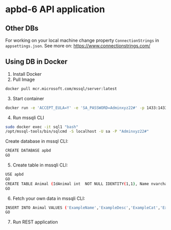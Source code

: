 # apbd-6 API application
## Other DBs
For working on your local machine change property `ConnectionStrings` in `appsettings.json`. 
See more on: https://www.connectionstrings.com/

## Using DB in Docker 
1. Install Docker
3. Pull Image
```bash
docker pull mcr.microsoft.com/mssql/server:latest
```
3. Start container
```bash
docker run -e 'ACCEPT_EULA=Y' -e 'SA_PASSWORD=Adminxyz22#' -p 1433:1433 -d mcr.microsoft.com/mssql/server:latest -n sql1
```
4. Run mssqli CLI
```bash
sudo docker exec -it sql1 "bash"
/opt/mssql-tools/bin/sqlcmd -S localhost -U sa -P "Adminxyz22#"
```
Create database in mssql CLI:
```bash
CREATE DATABASE apbd
GO

```
5. Create table in mssqli CLI:
```bash
USE apbd
GO
CREATE TABLE Animal (IdAnimal int  NOT NULL IDENTITY(1,1), Name nvarchar(200)  NOT NULL, Description nvarchar(200)  NULL, Category nvarchar(200)  NOT NULL, Area nvarchar(200)  NOT NULL, CONSTRAINT IdAnimal
GO
```
6. Fetch your own data
  in mssqli CLI:
```bash
INSERT INTO Animal VALUES ('ExampleName','ExampleDesc','ExampleCat','ExampleArea')
GO
```
7. Run REST application

